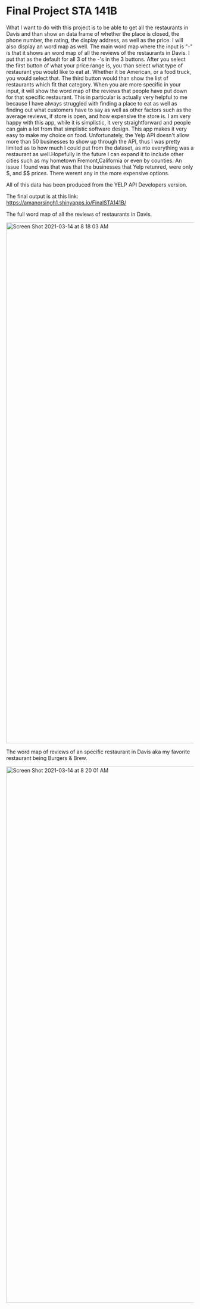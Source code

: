 # Final Project STA 141B


What I want to do with this project is to be able to get all the restaurants in Davis and than show an data frame of whether the place is closed, the phone number, the rating, the display address, as well as the price. I will also display an word map as well. The main word map where the input is "-" is that it shows an word map of all the reviews of the restaurants in Davis. I put that as the default for all 3 of the -'s in the 3 buttons. After you select the first button of what your price range is, you than select what type of restaurant you would like to eat at. Whether it be American, or a food truck, you would select that. The third button would than show the list of restaurants which fit that category. When you are more specific in your input, it will show the word map of the reviews that people have put down for that specific restaurant. This in particular is actually very helpful to me because I have always struggled with finding a place to eat as well as finding out what customers have to say as well as other factors such as the average reviews, if store is open, and how expensive the store is. I am very happy with this app, while it is simplistic, it very straightforward and people can gain a lot from that simplistic software design. This app makes it very easy to make my choice on food. Unfortunately, the Yelp API doesn't allow more than 50 businesses to show up through the API, thus I was pretty limited as to how much I could put from the dataset, as nto everything was a restaurant as well.Hopefully in the future I can expand it to include other cities such as my hometown Fremont,California or even by counties. An issue I found was that was that the businesses that Yelp retunred, were only $, and $$ prices. There werent any in the more expensive options.

All of this data has been produced from the YELP API Developers version.

The final output is at this link: https://amanorsingh1.shinyapps.io/FinalSTA141B/

The full word map of all the reviews of restaurants in Davis.

<img width="1398" alt="Screen Shot 2021-03-14 at 8 18 03 AM" src="https://user-images.githubusercontent.com/50162348/111073885-cda7f300-849d-11eb-8fd5-4fc9c03999da.png">

The word map of reviews of an specific restaurant in Davis aka my favorite restaurant being Burgers & Brew.

<img width="1440" alt="Screen Shot 2021-03-14 at 8 20 01 AM" src="https://user-images.githubusercontent.com/50162348/111073945-13fd5200-849e-11eb-8d84-88a94acc43b0.png">






